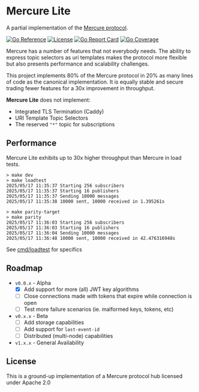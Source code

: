 # Mercure Lite

A partial implementation of the [Mercure protocol](https://www.ietf.org/archive/id/draft-dunglas-mercure-07.html).

[![Go Reference](https://godoc.org/github.com/pantopic/mercure-lite?status.svg)](https://godoc.org/github.com/pantopic/mercure-lite)
[![License](https://img.shields.io/badge/License-Apache_2.0-orange.svg)](https://opensource.org/licenses/Apache-2.0)
[![Go Report Card](https://goreportcard.com/badge/github.com/pantopic/mercure-lite?4)](https://goreportcard.com/report/github.com/pantopic/mercure-lite)
[![Go Coverage](https://github.com/pantopic/mercure-lite/wiki/coverage.svg)](https://raw.githack.com/wiki/pantopic/mercure-lite/coverage.html)

Mercure has a number of features that not everybody needs. The ability to express topic selectors as uri templates makes the protocol more flexible but also presents performance and scalability challenges.

This project implements 80% of the Mercure protocol in 20% as many lines of code as the canonical implementation. It is equally stable and secure trading fewer features for a 30x improvement in throughput.

__Mercure Lite__ does not implement:

- Integrated TLS Termination (Caddy)
- URI Template Topic Selectors
- The reserved `"*"` topic for subscriptions

## Performance

Mercure Lite exhibits up to 30x higher throughput than Mercure in load tests.
```
> make dev
> make loadtest
2025/05/17 11:35:37 Starting 256 subscribers
2025/05/17 11:35:37 Starting 16 publishers
2025/05/17 11:35:37 Sending 10000 messages
2025/05/17 11:35:38 10000 sent, 10000 received in 1.395261s

> make parity-target
> make parity
2025/05/17 11:36:03 Starting 256 subscribers
2025/05/17 11:36:03 Starting 16 publishers
2025/05/17 11:36:04 Sending 10000 messages
2025/05/17 11:36:48 10000 sent, 10000 received in 42.476316948s
```

See [cmd/loadtest](cmd/loadtest/main.go) for specifics

## Roadmap

- `v0.0.x` - Alpha
  - [X] Add support for more (all) JWT key algorithms
  - [ ] Close connections made with tokens that expire while connection is open
  - [ ] Test more failure scenarios (ie. malformed keys, tokens, etc)
- `v0.x.x` - Beta
  - [ ] Add storage capabilities
  - [ ] Add support for `last-event-id`
  - [ ] Distributed (multi-node) capabilities
- `v1.x.x` - General Availability

## License

This is a ground-up implementation of a Mercure protocol hub licensed under Apache 2.0
